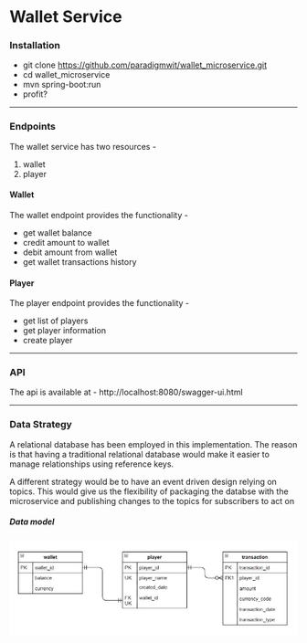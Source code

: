 # Wallet Service

### Installation

- git clone https://github.com/paradigmwit/wallet_microservice.git
- cd wallet_microservice
- mvn spring-boot:run
- profit?
---

### Endpoints

The wallet service has two resources - 
1. wallet
2. player

#### Wallet
The wallet endpoint provides the functionality -
- get wallet balance
- credit amount to wallet
- debit amount from wallet
- get wallet transactions history

#### Player
The player endpoint provides the functionality -
- get list of players
- get player information
- create player

---

### API 
The api is available at -
http://localhost:8080/swagger-ui.html 

---

### Data Strategy
A relational database has been employed in this implementation.
The reason is that having a traditional relational database would make it easier to manage relationships using reference keys.

A different strategy would be to have an event driven design relying on topics. This would give us the flexibility of packaging the databse with the microservice and publishing changes to the topics for subscribers to act on

#####  Data model

![ER Diagram](./er.jpg)

